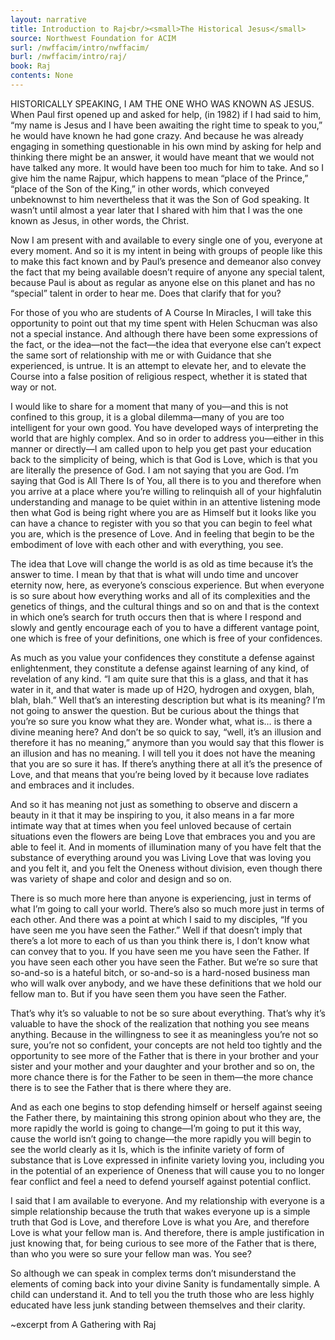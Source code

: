 ```yaml
---
layout: narrative
title: Introduction to Raj<br/><small>The Historical Jesus</small>
source: Northwest Foundation for ACIM
surl: /nwffacim/intro/nwffacim/
burl: /nwffacim/intro/raj/
book: Raj
contents: None
---
```


HISTORICALLY SPEAKING, I AM THE ONE WHO WAS KNOWN AS JESUS.  When Paul
first opened up and asked for help, (in 1982) if I had said to him, “my
name is Jesus and I have been awaiting the right time to speak to you,”
he would have known he had gone crazy. And because he was already
engaging in something questionable in his own mind by asking for help
and thinking there might be an answer, it would have meant that we would
not have talked any more. It would have been too much for him to take.
And so I give him the name Rajpur, which happens to mean “place of the
Prince,” “place of the Son of the King,” in other words, which conveyed
unbeknownst to him nevertheless that it was the Son of God speaking. It
wasn’t until almost a year later that I shared with him that I was the
one known as Jesus, in other words, the Christ.

Now I am present with and available to every single one of you, everyone
at every moment.  And so it is my intent in being with groups of people
like this to make this fact known and by Paul’s presence and demeanor
also convey the fact that my being available doesn’t require of anyone
any special talent, because Paul is about as regular as anyone else on
this planet and has no “special” talent in order to hear me. Does that
clarify that for you?

For those of you who are students of A Course In Miracles, I will take
this opportunity to point out that my time spent with Helen Schucman was
also not a special instance. And although there have been some
expressions of the fact, or the idea—not the fact—the idea that everyone
else can’t expect the same sort of relationship with me or with Guidance
that she experienced, is untrue. It is an attempt to elevate her, and to
elevate the Course into a false position of religious respect, whether
it is stated that way or not.

I would like to share for a moment that many of you—and this is not
confined to this group, it is a global dilemma—many of you are too
intelligent for your own good.  You have developed ways of interpreting
the world that are highly complex. And so in order to address you—either
in this manner or directly—I am called upon to help you get past your
education back to the simplicity of being, which is that God is Love,
which is that you are literally the presence of God. I am not saying
that you are God.  I’m saying that God is All There Is of You, all there
is to you and therefore when you arrive at a place where you’re willing
to relinquish all of your highfalutin understanding and manage to be
quiet within in an attentive listening mode then what God is being right
where you are as Himself but it looks like you can have a chance to
register with you so that you can begin to feel what you are, which is
the presence of Love. And in feeling that begin to be the embodiment of
love with each other and with everything, you see.

The idea that Love will change the world is as old as time because it’s
the answer to time. I mean by that that is what will undo time and
uncover eternity now, here, as everyone’s conscious experience. But when
everyone is so sure about how everything works and all of its
complexities and the genetics of things, and the cultural things and so
on and that is the context in which one’s search for truth occurs then
that is where I respond and slowly and gently encourage each of you to
have a different vantage point, one which is free of your definitions,
one which is free of your confidences.

As much as you value your confidences they constitute a defense against
enlightenment, they constitute a defense against learning of any kind,
of revelation of any kind. “I am quite sure that this is a glass, and
that it has water in it, and that water is made up of H2O, hydrogen and
oxygen, blah, blah, blah.” Well that’s an interesting description but
what is its meaning? I’m not going to answer the question. But be
curious about the things that you’re so sure you know what they are.
Wonder what, what is… is there a divine meaning here? And don’t be so
quick to say, “well, it’s an illusion and therefore it has no meaning,”
anymore than you would say that this flower is an illusion and has no
meaning. I will tell you it does not have the meaning that you are so
sure it has. If there’s anything there at all it’s the presence of Love,
and that means that you’re being loved by it because love radiates and
embraces and it includes.

And so it has meaning not just as something to observe and discern a
beauty in it that it may be inspiring to you, it also means in a far
more intimate way that at times when you feel unloved because of certain
situations even the flowers are being Love that embraces you and you are
able to feel it. And in moments of illumination many of you have felt
that the substance of everything around you was Living Love that was
loving you and you felt it, and you felt the Oneness without division,
even though there was variety of shape and color and design and so on.

There is so much more here than anyone is experiencing, just in terms of
what I’m going to call your world. There’s also so much more just in
terms of each other. And there was a point at which I said to my
disciples, “If you have seen me you have seen the Father.” Well if that
doesn’t imply that there’s a lot more to each of us than you think there
is, I don’t know what can convey that to you. If you have seen me you
have seen the Father. If you have seen each other you have seen the
Father. But we’re so sure that so-and-so is a hateful bitch, or
so-and-so is a hard-nosed business man who will walk over anybody, and
we have these definitions that we hold our fellow man to. But if you
have seen them you have seen the Father.

That’s why it’s so valuable to not be so sure about everything. That’s
why it’s valuable to have the shock of the realization that nothing you
see means anything. Because in the willingness to see it as meaningless
you’re not so sure, you’re not so confident, your concepts are not held
too tightly and the opportunity to see more of the Father that is there
in your brother and your sister and your mother and your daughter and
your brother and so on, the more chance there is for the Father to be
seen in them—the more chance there is to see the Father that is there
where they are.

And as each one begins to stop defending himself or herself against
seeing the Father there, by maintaining this strong opinion about who
they are, the more rapidly the world is going to change—I’m going to put
it this way, cause the world isn’t going to change—the more rapidly you
will begin to see the world clearly as it Is, which is the infinite
variety of form of substance that is Love expressed in infinite variety
loving you, including you in the potential of an experience of Oneness
that will cause you to no longer fear conflict and feel a need to defend
yourself against potential conflict.

I said that I am available to everyone. And my relationship with
everyone is a simple relationship because the truth that wakes everyone
up is a simple truth that God is Love, and therefore Love is what you
Are, and therefore Love is what your fellow man is. And therefore, there
is ample justification in just knowing that, for being curious to see
more of the Father that is there, than who you were so sure your fellow
man was. You see?

So although we can speak in complex terms don’t misunderstand the
elements of coming back into your divine Sanity is fundamentally simple.
A child can understand it. And to tell you the truth those who are less
highly educated have less junk standing between themselves and their
clarity.

~excerpt from A Gathering with Raj

